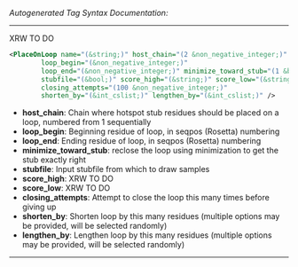 <!-- THIS IS AN AUTOGENERATED FILE: Don't edit it directly, instead change the schema definition in the code itself. -->

_Autogenerated Tag Syntax Documentation:_

---
XRW TO DO

```xml
<PlaceOnLoop name="(&string;)" host_chain="(2 &non_negative_integer;)"
        loop_begin="(&non_negative_integer;)"
        loop_end="(&non_negative_integer;)" minimize_toward_stub="(1 &bool;)"
        stubfile="(&bool;)" score_high="(&string;)" score_low="(&string;)"
        closing_attempts="(100 &non_negative_integer;)"
        shorten_by="(&int_cslist;)" lengthen_by="(&int_cslist;)" />
```

-   **host_chain**: Chain where hotspot stub residues should be placed on a loop, numbered from 1 sequentially
-   **loop_begin**: Beginning residue of loop, in seqpos (Rosetta) numbering
-   **loop_end**: Ending residue of loop, in seqpos (Rosetta) numbering
-   **minimize_toward_stub**: reclose the loop using minimization to get the stub exactly right
-   **stubfile**: Input stubfile from which to draw samples
-   **score_high**: XRW TO DO
-   **score_low**: XRW TO DO
-   **closing_attempts**: Attempt to close the loop this many times before giving up
-   **shorten_by**: Shorten loop by this many residues (multiple options may be provided, will be selected randomly)
-   **lengthen_by**: Lengthen loop by this many residues (multiple options may be provided, will be selected randomly)

---
